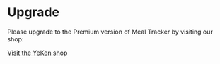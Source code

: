 # Upgrade

Please upgrade to the Premium version of Meal Tracker by visiting our shop:

[Visit the YeKen shop](https://shop.yeken.uk/product/meal-tracker-premium/)